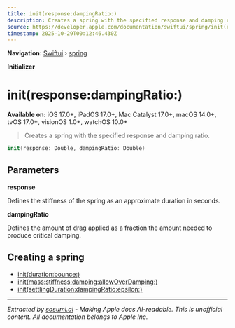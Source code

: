 ```yaml
---
title: init(response:dampingRatio:)
description: Creates a spring with the specified response and damping ratio.
source: https://developer.apple.com/documentation/swiftui/spring/init(response:dampingratio:)
timestamp: 2025-10-29T00:12:46.430Z
---
```


**Navigation:** [Swiftui](/documentation/swiftui) › [spring](/documentation/swiftui/spring)

**Initializer**

# init(response:dampingRatio:)

**Available on:** iOS 17.0+, iPadOS 17.0+, Mac Catalyst 17.0+, macOS 14.0+, tvOS 17.0+, visionOS 1.0+, watchOS 10.0+

> Creates a spring with the specified response and damping ratio.

```swift
init(response: Double, dampingRatio: Double)
```

## Parameters

**response**

Defines the stiffness of the spring as an approximate duration in seconds.



**dampingRatio**

Defines the amount of drag applied as a fraction the amount needed to produce critical damping.



## Creating a spring

- [init(duration:bounce:)](/documentation/swiftui/spring/init(duration:bounce:))
- [init(mass:stiffness:damping:allowOverDamping:)](/documentation/swiftui/spring/init(mass:stiffness:damping:allowoverdamping:))
- [init(settlingDuration:dampingRatio:epsilon:)](/documentation/swiftui/spring/init(settlingduration:dampingratio:epsilon:))

---

*Extracted by [sosumi.ai](https://sosumi.ai) - Making Apple docs AI-readable.*
*This is unofficial content. All documentation belongs to Apple Inc.*
